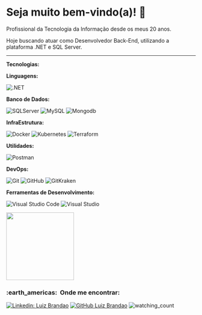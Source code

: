 <!--
**LecioVilela/LecioVilela** is a ✨ _special_ ✨ repository because its `README.md` (this file) appears on your GitHub profile.

Here are some ideas to get you started:

- 🔭 I’m currently working on ...
- 🌱 I’m currently learning ...
- 👯 I’m looking to collaborate on ...
- 🤔 I’m looking for help with ...
- 💬 Ask me about ...
- 📫 How to reach me: ...
- 😄 Pronouns: ...
- ⚡ Fun fact: ...

[seu link](https://www.linkedin.com)
# são usadas para determinar titulos, os níveis vão até ######
* itálico 
** negrito
*** negrito e itálico
- criam listas
1 criam listas ordenadas
--- cria uma divisória entre um parágrafo e outro
` código de alguma lingaguem que queira exemplificar `

<h3> :man: &nbsp;Sobre mim </h3>
- 🤔 &nbsp; Explorando novas tecnologias e desenvolvendo soluções de software.
- 🎓 &nbsp; Estudando **Análise e Desenvolvimento de Sistemas** no <a href="https://projecao.br/faculdade">UniProjeção</a>.
- 💼 &nbsp; Trabalhando como **Desenvolvedor .NET** na <a href="https://www.linkedin.com/company/provertec/mycompany/">PROVER</a>
- 🌱 &nbsp; Aprendendo mais sobre **C# | .NET | Entity Framework | JavaScripit | SQL**.
<h3> :rocket: &nbsp;Minhas Skills </h3>
**Aplicações e Dados**
  ![C#](https://img.shields.io/badge/--333333?logo=csharp&style=flat&logoColor=white)
  ![.NET](https://img.shields.io/badge/-.NET-333333?logo=windows&style=flat&logoColor=1572B6)
  ![JavaScript](https://img.shields.io/badge/-JavaScript-333333?style=flat&logo=javascript)
  ![HTML5](https://img.shields.io/badge/-HTML5-333333?style=flat&logo=HTML5)
  ![CSS](https://img.shields.io/badge/-CSS-333333?style=flat&logo=css3&logoColor=1572B6)
  ![SQLServer](https://img.shields.io/badge/-SQLServer-333333?style=flat&logo=microsoftsqlserver)
  ![MySQL](https://img.shields.io/badge/-MySQL-333333?style=flat&logo=mysql)
**Utilidades**
  ![Postman](https://img.shields.io/badge/-Postman-333333?style=flat&logo=postman)
**DevOps**
  ![Git](https://img.shields.io/badge/-Git-333333?style=flat&logo=git)
  ![GitHub](https://img.shields.io/badge/-GitHub-333333?style=flat&logo=github)
  ![GitKraken](https://img.shields.io/badge/-GitKraken-333333?style=flat&logo=gitkraken)
**Ferramentas de Desenvolvimento**
  ![Visual Studio Code](https://img.shields.io/badge/-Visual%20Studio%20Code-333333?style=flat&logo=visual-studio-code&logoColor=007ACC)
  ![Visual Studio](https://img.shields.io/badge/-Visual%20Studio-333333?style=flat&logo=visual-studio&logoColor=9400d3)
  ![Trello](https://img.shields.io/badge/-Trello-333333?style=flat&logo=trello&logoColor=007ACC)
<br/>
<a href="https://github.com/DavidApss">
  <img height="180em" src="https://github-readme-stats.vercel.app/api?username=DavidApss&theme=dark&show_icons=true" />
</a>
<br/>
<h3> :earth_americas: &nbsp;Onde me encontrar: </h3> 
[![Linkedin: David Santos](https://img.shields.io/badge/-DavidSantos-blue?style=flat-square&logo=Linkedin&logoColor=white&link=www.linkedin.com/in/davidsants)](www.linkedin.com/in/davidsants)
[![GitHub SEU NOME]( https://img.shields.io/github/followers/DavidApss?label=follow&style=social)](https://github.com/DavidApss)

-->

# Seja muito bem-vindo(a)! 👋

Profissional da Tecnologia da Informação desde os meus 20 anos.

Hoje buscando atuar como Desenvolvedor Back-End, utilizando a plataforma .NET e SQL Server.

---
**Tecnologias:**

 **Linguagens:**
<!--   ![C#](https://img.shields.io/badge/--333333?logo=csharp&style=flat&logoColor=white) -->
  ![.NET](https://img.shields.io/badge/-.NET-333333?logo=windows&style=flat&logoColor=1572B6)
  <!-- ![Python](https://img.shields.io/badge/-Python-333333?style=flat&logo=Python)-->
<!--   ![JavaScript](https://img.shields.io/badge/-JavaScript-333333?style=flat&logo=javascript) -->
<!--   ![HTML5](https://img.shields.io/badge/-HTML5-333333?style=flat&logo=HTML5)
  ![CSS](https://img.shields.io/badge/-CSS-333333?style=flat&logo=css3&logoColor=1572B6) -->
  
 **Banco de Dados:**
 
  ![SQLServer](https://img.shields.io/badge/-SQLServer-333333?style=flat&logo=microsoftsqlserver)
  ![MySQL](https://img.shields.io/badge/-MySQL-333333?style=flat&logo=mysql)
  ![Mongodb](https://img.shields.io/badge/-Mongodb-333333?style=flat&logo=Mongodb)
  
 **InfraEstrutura:**
 
  ![Docker](https://img.shields.io/badge/-Docker-333333?style=flat&logo=docker)
  ![Kubernetes](https://img.shields.io/badge/-Kubernetes-333333?style=flat&logo=Kubernetes)
  ![Terraform](https://img.shields.io/badge/-Terraform-333333?style=flat&logo=terraform)
<!--   ![Kubernetes]()
  ![Kubernetes]() -->
  
  
  
  

**Utilidades:**

  ![Postman](https://img.shields.io/badge/-Postman-333333?style=flat&logo=postman)

**DevOps:**

  ![Git](https://img.shields.io/badge/-Git-333333?style=flat&logo=git)
  ![GitHub](https://img.shields.io/badge/-GitHub-333333?style=flat&logo=github)
  ![GitKraken](https://img.shields.io/badge/-GitKraken-333333?style=flat&logo=gitkraken)

**Ferramentas de Desenvolvimento:**

  ![Visual Studio Code](https://img.shields.io/badge/-Visual%20Studio%20Code-333333?style=flat&logo=visual-studio-code&logoColor=007ACC)
  ![Visual Studio](https://img.shields.io/badge/-Visual%20Studio-333333?style=flat&logo=visual-studio&logoColor=9400d3)


<a href="https://github.com/andfilipe1">
  <img height="180em" src="https://github-readme-stats.vercel.app/api?username=andfilipe1&theme=dark&show_icons=true" />
</a>
<h3> :earth_americas: &nbsp;Onde me encontrar: </h3> 

[![Linkedin: Luiz Brandao](https://img.shields.io/badge/-MeuLinkedin-blue?style=flat-square&logo=Linkedin&logoColor=white&link=www.linkedin.com/in/felipeand1)](https://www.linkedin.com/in/felipeand1)
[![GitHub Luiz Brandao]( https://img.shields.io/github/followers/andfilipe1?label=follow&style=social)](https://github.com/andfilipe1)
<img src="https://komarev.com/ghpvc/?username=andfilipe1&color=brightgreen" alt="watching_count" />


